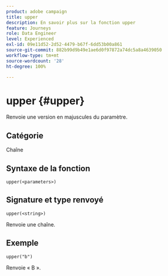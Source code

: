 ```yaml
---
product: adobe campaign
title: upper
description: En savoir plus sur la fonction upper
feature: Journeys
role: Data Engineer
level: Experienced
exl-id: 09e11d52-2d52-4479-b67f-6dd53b00a861
source-git-commit: 882b99d9b49e1ae6d0f97872a74dc5a8a4639050
workflow-type: tm+mt
source-wordcount: '28'
ht-degree: 100%

---
```


# upper {#upper}

Renvoie une version en majuscules du paramètre.

## Catégorie

Chaîne

## Syntaxe de la fonction

`upper(<parameters>)`

## Signature et type renvoyé

`upper(<string>)`

Renvoie une chaîne.

## Exemple

`upper("b")`

Renvoie « B ».
